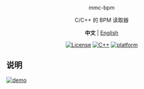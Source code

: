 <div align="center">
mmc-bpm

C/C++ 的 BPM 读取器

**中文** | [English](./README_EN.md) 

[![License](https://img.shields.io/github/license/MagicstMagoo/mmc-BPM?style=flat-square)](https://mit-license.org/)
[![C++](https://img.shields.io/badge/C++-C-%2300599C?logo=cplusplus&style=flat-square)](https://en.wikipedia.org/wiki/C++20)
[![platform](https://img.shields.io/badge/platform-Windows%20%7C%20Linux%20%7C%20macOS-blueviolet?style=flat-square)](https://github.com/MagicstMagoo/mmcjson)

</div>

## 说明
 [![demo](https://img.shields.io/badge/Demo-on-green?style=flat-square)](https://github.com/MagicstMagoo/mmc-bpm/blob/master/mmc-bpm/mmc-bpm.cpp)


